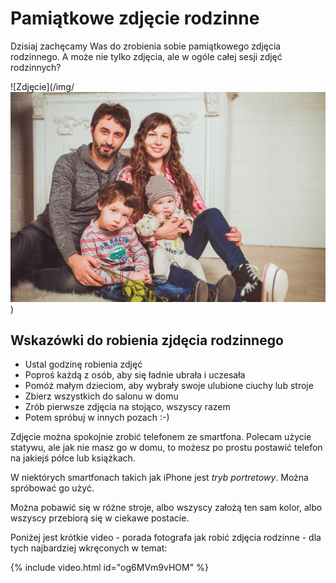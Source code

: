# Pamiątkowe zdjęcie rodzinne

Dzisiaj zachęcamy Was do zrobienia sobie pamiątkowego zdjęcia rodzinnego. A może nie tylko zdjęcia, ale w ogóle całej sesji zdjęć rodzinnych?

![Zdjęcie](/img/ ![Zdjęcie](/img/foto.jpg))

## Wskazówki do robienia zjdęcia rodzinnego

 * Ustal godzinę robienia zdjęć
 * Poproś każdą z osób, aby się ładnie ubrała i uczesała
 * Pomóż małym dzieciom, aby wybrały swoje ulubione ciuchy lub stroje
 * Zbierz wszystkich do salonu w domu
 * Zrób pierwsze zdjęcia na stojąco, wszyscy razem
 * Potem spróbuj w innych pozach :-)

Zdjęcie można spokojnie zrobić telefonem ze smartfona. Polecam użycie statywu, ale jak nie masz go w domu, to możesz po prostu postawić telefon na jakiejś półce lub książkach.

W niektórych smartfonach takich jak iPhone jest *tryb portretowy*. Można spróbować go użyć.

Można pobawić się w różne stroje, albo wszyscy założą ten sam kolor, albo wszyscy przebiorą się w ciekawe postacie.

Poniżej jest krótkie video - porada fotografa jak robić zdjęcia rodzinne - dla tych najbardziej wkręconych w temat:

{% include video.html id="og6MVm9vHOM" %}